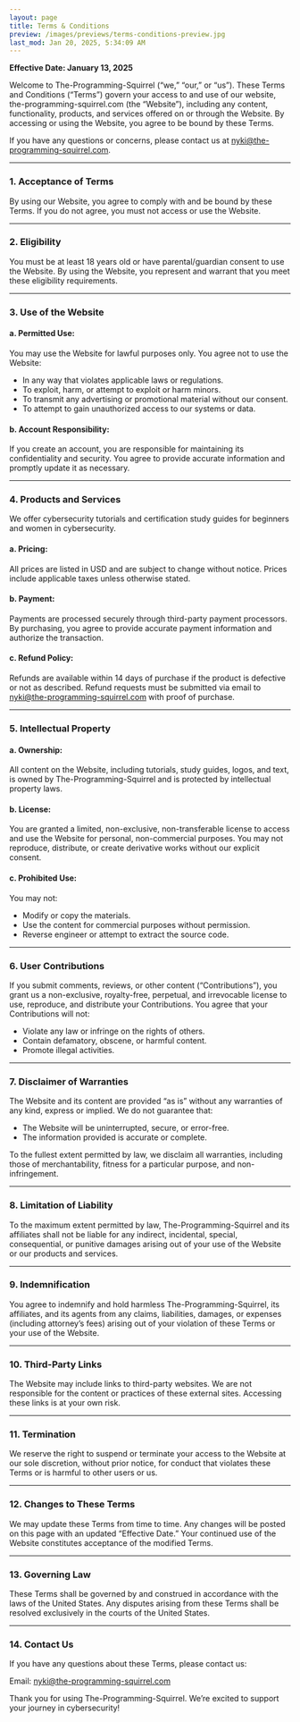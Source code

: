 ```yaml
---
layout: page
title: Terms & Conditions
preview: /images/previews/terms-conditions-preview.jpg
last_mod: Jan 20, 2025, 5:34:09 AM
---
```

**Effective Date: January 13, 2025**

Welcome to The-Programming-Squirrel (“we,” “our,” or “us”). These Terms and Conditions (“Terms”) govern your access to and use of our website, the-programming-squirrel.com (the “Website”), including any content, functionality, products, and services offered on or through the Website. By accessing or using the Website, you agree to be bound by these Terms.

If you have any questions or concerns, please contact us at <nyki@the-programming-squirrel.com>.

---

### 1. **Acceptance of Terms**

By using our Website, you agree to comply with and be bound by these Terms. If you do not agree, you must not access or use the Website.

---

### 2. **Eligibility**

You must be at least 18 years old or have parental/guardian consent to use the Website. By using the Website, you represent and warrant that you meet these eligibility requirements.

---

### 3. **Use of the Website**

#### **a. Permitted Use:**

You may use the Website for lawful purposes only. You agree not to use the Website:

- In any way that violates applicable laws or regulations.
- To exploit, harm, or attempt to exploit or harm minors.
- To transmit any advertising or promotional material without our consent.
- To attempt to gain unauthorized access to our systems or data.

#### **b. Account Responsibility:**

If you create an account, you are responsible for maintaining its confidentiality and security. You agree to provide accurate information and promptly update it as necessary.

---

### 4. **Products and Services**

We offer cybersecurity tutorials and certification study guides for beginners and women in cybersecurity.

#### **a. Pricing:**

All prices are listed in USD and are subject to change without notice. Prices include applicable taxes unless otherwise stated.

#### **b. Payment:**

Payments are processed securely through third-party payment processors. By purchasing, you agree to provide accurate payment information and authorize the transaction.

#### **c. Refund Policy:**

Refunds are available within 14 days of purchase if the product is defective or not as described. Refund requests must be submitted via email to <nyki@the-programming-squirrel.com> with proof of purchase.

---

### 5. **Intellectual Property**

#### **a. Ownership:**

All content on the Website, including tutorials, study guides, logos, and text, is owned by The-Programming-Squirrel and is protected by intellectual property laws.

#### **b. License:**

You are granted a limited, non-exclusive, non-transferable license to access and use the Website for personal, non-commercial purposes. You may not reproduce, distribute, or create derivative works without our explicit consent.

#### **c. Prohibited Use:**

You may not:

- Modify or copy the materials.
- Use the content for commercial purposes without permission.
- Reverse engineer or attempt to extract the source code.

---

### 6. **User Contributions**

If you submit comments, reviews, or other content (“Contributions”), you grant us a non-exclusive, royalty-free, perpetual, and irrevocable license to use, reproduce, and distribute your Contributions. You agree that your Contributions will not:

- Violate any law or infringe on the rights of others.
- Contain defamatory, obscene, or harmful content.
- Promote illegal activities.

---

### 7. **Disclaimer of Warranties**

The Website and its content are provided “as is” without any warranties of any kind, express or implied. We do not guarantee that:

- The Website will be uninterrupted, secure, or error-free.
- The information provided is accurate or complete.

To the fullest extent permitted by law, we disclaim all warranties, including those of merchantability, fitness for a particular purpose, and non-infringement.

---

### 8. **Limitation of Liability**

To the maximum extent permitted by law, The-Programming-Squirrel and its affiliates shall not be liable for any indirect, incidental, special, consequential, or punitive damages arising out of your use of the Website or our products and services.

---

### 9. **Indemnification**

You agree to indemnify and hold harmless The-Programming-Squirrel, its affiliates, and its agents from any claims, liabilities, damages, or expenses (including attorney’s fees) arising out of your violation of these Terms or your use of the Website.

---

### 10. **Third-Party Links**

The Website may include links to third-party websites. We are not responsible for the content or practices of these external sites. Accessing these links is at your own risk.

---

### 11. **Termination**

We reserve the right to suspend or terminate your access to the Website at our sole discretion, without prior notice, for conduct that violates these Terms or is harmful to other users or us.

---

### 12. **Changes to These Terms**

We may update these Terms from time to time. Any changes will be posted on this page with an updated “Effective Date.” Your continued use of the Website constitutes acceptance of the modified Terms.

---

### 13. **Governing Law**

These Terms shall be governed by and construed in accordance with the laws of the United States. Any disputes arising from these Terms shall be resolved exclusively in the courts of the United States.

---

### 14. **Contact Us**

If you have any questions about these Terms, please contact us:

Email: <nyki@the-programming-squirrel.com>  

Thank you for using The-Programming-Squirrel. We’re excited to support your journey in cybersecurity!
